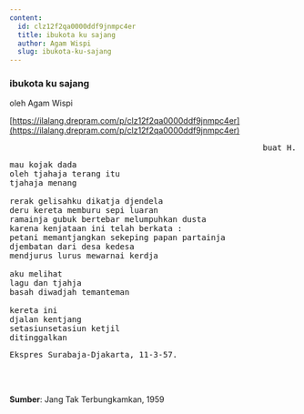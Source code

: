 ```yaml
---
content:
  id: clz12f2qa0000ddf9jnmpc4er
  title: ibukota ku sajang
  author: Agam Wispi
  slug: ibukota-ku-sajang
---
```

### ibukota ku sajang

oleh Agam Wispi

[https://ilalang.drepram.com/p/clz12f2qa0000ddf9jnmpc4er](https://ilalang.drepram.com/p/clz12f2qa0000ddf9jnmpc4er)

<pre align="right">
buat H.
</pre>
<pre>
mau kojak dada
oleh tjahaja terang itu
tjahaja menang

rerak gelisahku dikatja djendela
deru kereta memburu sepi luaran
ramainja gubuk bertebar melumpuhkan dusta
karena kenjataan ini telah berkata :
petani memantjangkan sekeping papan partainja
djembatan dari desa kedesa
mendjurus lurus mewarnai kerdja

aku melihat
lagu dan tjahja
basah diwadjah temanteman

kereta ini
djalan kentjang
setasiunsetasiun ketjil
ditinggalkan
</pre>
<pre>
Ekspres Surabaja-Djakarta, 11-3-57.
</pre>
<br/><br/>

**Sumber**: Jang Tak Terbungkamkan, 1959
